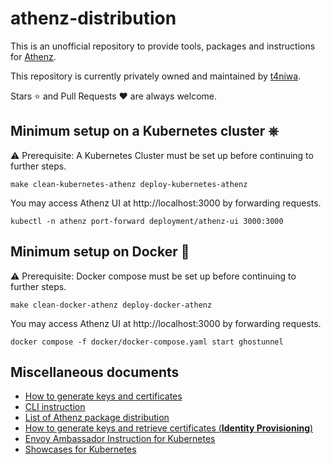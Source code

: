 # athenz-distribution

This is an unofficial repository to provide tools, packages and instructions for [Athenz](https://www.athenz.io).

This repository is currently privately owned and maintained by [t4niwa](https://github.com/t4niwa).

Stars ⭐️ and Pull Requests ❤️  are always welcome.

## Minimum setup on a Kubernetes cluster ⎈

⚠️  Prerequisite: A Kubernetes Cluster must be set up before continuing to further steps.

```
make clean-kubernetes-athenz deploy-kubernetes-athenz
```

You may access Athenz UI at http://localhost:3000 by forwarding requests.

```
kubectl -n athenz port-forward deployment/athenz-ui 3000:3000
```

## Minimum setup on Docker 🐳

⚠️  Prerequisite: Docker compose must be set up before continuing to further steps.

```
make clean-docker-athenz deploy-docker-athenz
```

You may access Athenz UI at http://localhost:3000 by forwarding requests.

```
docker compose -f docker/docker-compose.yaml start ghostunnel
```

## Miscellaneous documents

- [How to generate keys and certificates](docs/CERTIFICATES.md)
- [CLI instruction](docs/CLI.md)
- [List of Athenz package distribution](docs/DISTRIBUTIONS.md)
- [How to generate keys and retrieve certificates (**Identity Provisioning**)](docs/IDENTITYPROVISIONING.md)
- [Envoy Ambassador Instruction for Kubernetes](docs/ENVOY.md)
- [Showcases for Kubernetes](docs/SHOWCASES_KUBERNETES.md)

